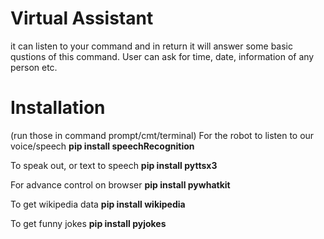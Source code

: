 # Virtual Assistant

it can listen to your command and in return it will answer some basic qustions of this command. User can ask for time, date, information of any person etc.

# Installation

(run those in command prompt/cmt/terminal) For the robot to listen to our voice/speech **pip install speechRecognition**

To speak out, or text to speech **pip install pyttsx3**

For advance control on browser **pip install pywhatkit**

To get wikipedia data **pip install wikipedia**

To get funny jokes **pip install pyjokes**
